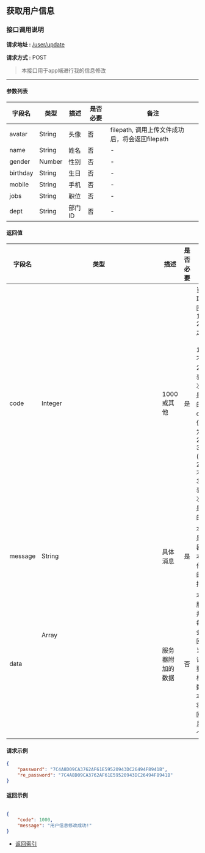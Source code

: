 
## 获取用户信息

### 接口调用说明

__请求地址 :__ [/user/update](#)

__请求方式 :__ POST

> 本接口用于app端进行我的信息修改

--------------------------------------

#### 参数列表

|字段名|类型|描述|是否必要|备注|
|-|-|-|-|-|
|avatar|String|头像|否|filepath, 调用上传文件成功后，将会返回filepath|
|name|String|姓名|否|-|
|gender|Number|性别|否|-|
|birthday|String|生日|否|-|
|mobile|String|手机|否|-|
|jobs|String|职位|否|-|
|dept|String|部门ID|否|-|

#### 返回值

|字段名|类型|描述|是否必要|备注|
|-|-|-|-|-|
|code|Integer|1000 或其他|是|当code取值范围为 1000 - 2000 之间时（包含1000, 不包含2000）表示此次操作是成功的。当code取值范围为 2000 - 3000 (包含2000, 不包含3000)表示此次操作是失败的|
|message|String|具体消息|是|本字段是服务器对于本次操作结果的消息描述|
|data|Array<Object>|服务器附加的数据|否|本字段服务器并不是每次都会返回，大当每次请求需要返回相应的数据时本字段将会返回，并且是一个数组|

#### 请求示例

```json
{
	"password": "7C4A8D09CA3762AF61E59520943DC26494F8941B",
	"re_password": "7C4A8D09CA3762AF61E59520943DC26494F8941B"
}
```

#### 返回示例

```json

{
    "code": 1000,
    "message": "用户信息修改成功!"
}

```

* [返回索引](../readme.md)

